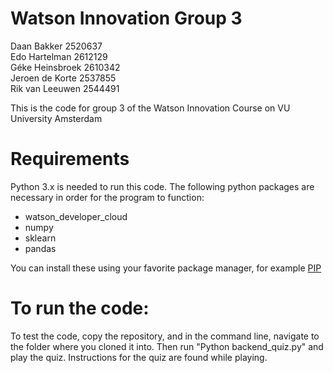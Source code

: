 # Watson Innovation Group 3
Daan Bakker            2520637  
Edo Hartelman          2612129  
Géke Heinsbroek        2610342  
Jeroen de Korte        2537855  
Rik van Leeuwen        2544491  

This is the code for group 3 of the Watson Innovation Course on VU University Amsterdam

# Requirements
Python 3.x is needed to run this code. The following python packages are necessary in order for the program to function:
* watson_developer_cloud
* numpy
* sklearn
* pandas

You can install these using your favorite package manager, for example [PIP](https://pypi.python.org/pypi/pip)

# To run the code:
To test the code, copy the repository, and in the command line, navigate to the folder where you cloned it into. Then run
"Python backend_quiz.py" and play the quiz. Instructions for the quiz are found while playing.
